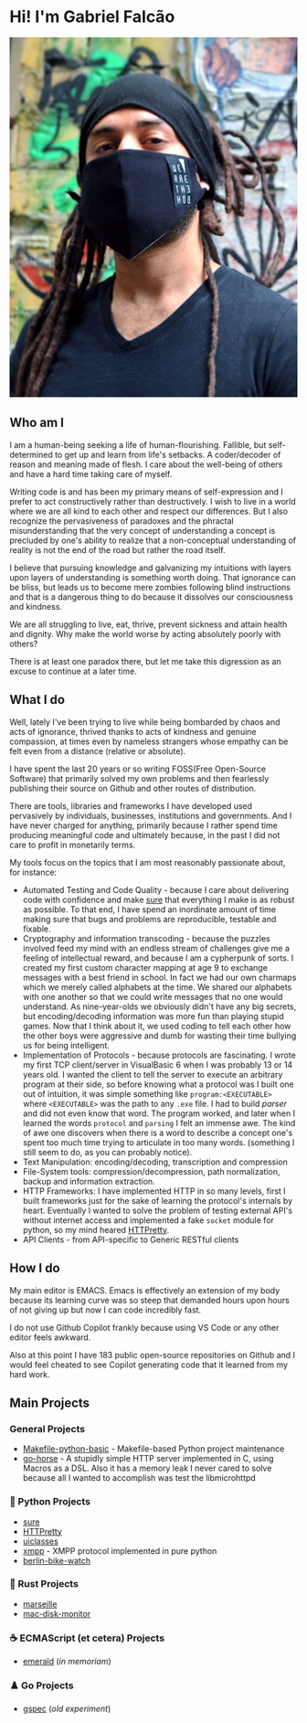 # Hi! I'm Gabriel Falcão

![berlin.jpg](berlin.jpg)

## Who am I

I am a human-being seeking a life of human-flourishing. Fallible, but self-determined to get up and learn from life's setbacks.
A coder/decoder of reason and meaning made of flesh. I care about the well-being of others and have a hard time taking care of myself.

Writing code is and has been my primary means of self-expression and I
prefer to act constructively rather than destructively.  I wish to
live in a world where we are all kind to each other and respect our
differences. But I also recognize the pervasiveness of paradoxes and
the phractal misunderstanding that the very concept of understanding a
concept is precluded by one's ability to realize that a non-conceptual
understanding of reality is not the end of the road but rather the
road itself.

I believe that pursuing knowledge and galvanizing my intuitions with
layers upon layers of understanding is something worth doing. That
ignorance can be bliss, but leads us to become mere zombies following
blind instructions and that is a dangerous thing to do because it
dissolves our consciousness and kindness.

We are all struggling to live, eat, thrive, prevent sickness and
attain health and dignity. Why make the world worse by acting
absolutely poorly with others?

There is at least one paradox there, but let me take this digression as an excuse to continue at a later time.


## What I do

Well, lately I've been trying to live while being bombarded by chaos and
acts of ignorance, thrived thanks to acts of kindness and genuine
compassion, at times even by nameless strangers whose empathy can be
felt even from a distance (relative or absolute).

I have spent the last 20 years or so writing FOSS(Free Open-Source
Software) that primarily solved my own problems and then fearlessly
publishing their source on Github and other routes of distribution.

There are tools, libraries and frameworks I have developed used
pervasively by individuals, businesses, institutions and
governments. And I have never charged for anything, primarily because
I rather spend time producing meaningful code and ultimately because,
in the past I did not care to profit in monetarily terms.

My tools focus on the topics that I am most reasonably passionate
about, for instance:

* Automated Testing and Code Quality - because I care about delivering code with confidence and make [sure](https://github.com/gabrielfalcao/sure) that everything I make is as robust as possible. To that end, I have spend an inordinate amount of time making sure that bugs and problems are reproducible, testable and fixable.
* Cryptography and information transcoding - because the puzzles involved feed my mind with an endless stream of challenges give me a feeling of intellectual reward, and because I am a cypherpunk of sorts. I created my first custom character mapping at age 9 to exchange messages with a best friend in school. In fact we had our own charmaps which we merely called alphabets at the time. We shared our alphabets with one another so that we could write messages that no one would understand. As nine-year-olds we obviously didn't have any big secrets, but encoding/decoding information was more fun than playing stupid games. Now that I think about it, we used coding to tell each other how the other boys were aggressive and dumb for wasting their time bullying us for being intelligent.
* Implementation of Protocols - because protocols are fascinating. I wrote my first TCP client/server in VisualBasic 6 when I was probably 13 or 14 years old. I wanted the client to tell the server to execute an arbitrary program at their side, so before knowing what a protocol was I built one out of intuition, it was simple something like `program:<EXECUTABLE>` where `<EXECUTABLE>` was the path to any `.exe` file. I had to build *parser* and did not even know that word. The program worked, and later when I learned the words `protocol` and `parsing` I felt an immense awe. The kind of awe one discovers when there is a word to describe a concept one's spent too much time trying to articulate in too many words. (something I still seem to do, as you can probably notice).
* Text Manipulation: encoding/decoding, transcription and compression
* File-System tools: compression/decompression, path normalization, backup and information extraction.
* HTTP Frameworks: I have implemented HTTP in so many levels, first I built frameworks just for the sake of learning the protocol's internals by heart. Eventually I wanted to solve the problem of testing external API's without internet access and implemented a fake `socket` module for python, so my mind heared [HTTPretty](https://github.com/gabrielfalcao/HTTpretty).
* API Clients - from API-specific to Generic RESTful clients

## How I do

My main editor is EMACS. Emacs is effectively an extension of my body
because its learning curve was so steep that demanded hours upon hours
of not giving up but now I can code incredibly fast.

I do not use Github Copilot frankly because using VS Code or any other
editor feels awkward.

Also at this point I have 183 public open-source repositories on
Github and I would feel cheated to see Copilot generating code that it
learned from my hard work.


## Main Projects


### General Projects

- [Makefile-python-basic](https://github.com/gabrielfalcao/Makefile-python-basic) - Makefile-based Python project maintenance
- [go-horse](https://github.com/gabrielfalcao/go-horse) - A stupidly simple HTTP server implemented in C, using Macros as a DSL. Also it has a memory leak I never cared to solve because all I wanted to accomplish was test the libmicrohttpd


### 🐍 Python Projects

- [sure](https://github.com/gabrielfalcao/sure)
- [HTTPretty](https://github.com/gabrielfalcao/HTTpretty)
- [uiclasses](https://github.com/gabrielfalcao/uiclasses)
- [xmpp](https://github.com/gabrielfalcao/xmpp) - XMPP protocol implemented in pure python
- [berlin-bike-watch](https://github.com/gabrielfalcao/berlin-bike-watch)

### 🦀 Rust Projects

- [marseille](https://github.com/gabrielfalcao/marseille)
- [mac-disk-monitor](https://github.com/gabrielfalcao/mac-disk-monitor)

### ☕️ ECMAScript (et cetera) Projects

- [emerald](https://www.npmjs.com/package/emerald) (*in memoriam*)


### ♟️ Go Projects

- [gspec](https://github.com/gabrielfalcao/gspec) (*old experiment*)
